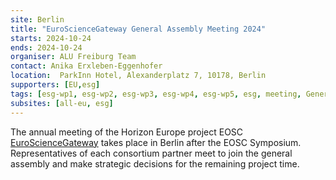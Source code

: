 ```yaml
---
site: Berlin
title: "EuroScienceGateway General Assembly Meeting 2024"
starts: 2024-10-24
ends: 2024-10-24
organiser: ALU Freiburg Team
contact: Anika Erxleben-Eggenhofer
location:  ParkInn Hotel, Alexanderplatz 7, 10178, Berlin
supporters: [EU,esg]
tags: [esg-wp1, esg-wp2, esg-wp3, esg-wp4, esg-wp5, esg, meeting, GeneralAssembly]
subsites: [all-eu, esg]
---
```


The annual meeting of the Horizon Europe project EOSC [EuroScienceGateway](https://eurosciencegateway.eu) takes place in Berlin after the EOSC Symposium.
Representatives of each consortium partner meet to join the general assembly and make strategic decisions for the remaining project time.
